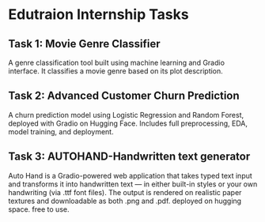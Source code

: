 # Edutraion Internship Tasks

##  Task 1: Movie Genre Classifier  
A genre classification tool built using machine learning and Gradio interface. It classifies a movie genre based on its plot description.

##  Task 2: Advanced Customer Churn Prediction  
A churn prediction model using Logistic Regression and Random Forest, deployed with Gradio on Hugging Face. Includes full preprocessing, EDA, model training, and deployment.

## Task 3: AUTOHAND-Handwritten text generator
Auto Hand is a Gradio-powered web application that takes typed text input and transforms it into handwritten text — in either built-in styles or your own handwriting (via .ttf font files). The output is rendered on realistic paper textures and downloadable as both .png and .pdf. deployed on hugging space. free to use. 


